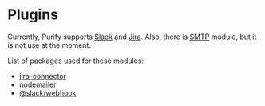# Plugins

Currently, Purify supports [Slack](slack.md) and [Jira](jira.md). Also, there is [SMTP](email.md) module, but it is not use at the moment.

List of packages used for these modules:

* [jira-connector](https://www.npmjs.com/package/jira-connector)
* [nodemailer](https://www.npmjs.com/package/nodemailer)
* [@slack/webhook](https://www.npmjs.com/package/@slack/webhook)

